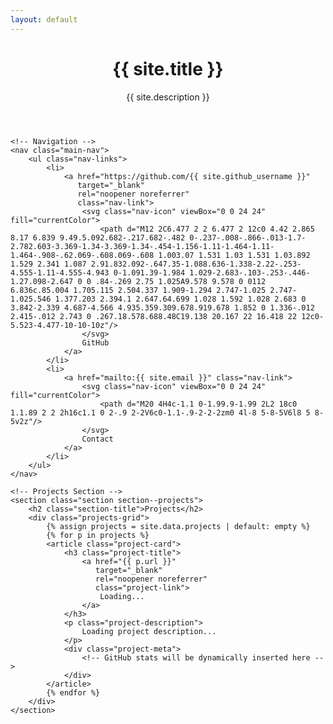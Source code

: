 ```yaml
---
layout: default
---
```


<main class="main-content">
    <!-- Hero Section -->
    <header class="hero">
        <h1>{{ site.title }}</h1>
        <p class="hero-description">{{ site.description }}</p>
    </header>

    <!-- Navigation -->
    <nav class="main-nav">
        <ul class="nav-links">
            <li>
                <a href="https://github.com/{{ site.github_username }}" 
                   target="_blank" 
                   rel="noopener noreferrer"
                   class="nav-link">
                    <svg class="nav-icon" viewBox="0 0 24 24" fill="currentColor">
                        <path d="M12 2C6.477 2 2 6.477 2 12c0 4.42 2.865 8.17 6.839 9.49.5.092.682-.217.682-.482 0-.237-.008-.866-.013-1.7-2.782.603-3.369-1.34-3.369-1.34-.454-1.156-1.11-1.464-1.11-1.464-.908-.62.069-.608.069-.608 1.003.07 1.531 1.03 1.531 1.03.892 1.529 2.341 1.087 2.91.832.092-.647.35-1.088.636-1.338-2.22-.253-4.555-1.11-4.555-4.943 0-1.091.39-1.984 1.029-2.683-.103-.253-.446-1.27.098-2.647 0 0 .84-.269 2.75 1.025A9.578 9.578 0 0112 6.836c.85.004 1.705.115 2.504.337 1.909-1.294 2.747-1.025 2.747-1.025.546 1.377.203 2.394.1 2.647.64.699 1.028 1.592 1.028 2.683 0 3.842-2.339 4.687-4.566 4.935.359.309.678.919.678 1.852 0 1.336-.012 2.415-.012 2.743 0 .267.18.578.688.48C19.138 20.167 22 16.418 22 12c0-5.523-4.477-10-10-10z"/>
                    </svg>
                    GitHub
                </a>
            </li>
            <li>
                <a href="mailto:{{ site.email }}" class="nav-link">
                    <svg class="nav-icon" viewBox="0 0 24 24" fill="currentColor">
                        <path d="M20 4H4c-1.1 0-1.99.9-1.99 2L2 18c0 1.1.89 2 2 2h16c1.1 0 2-.9 2-2V6c0-1.1-.9-2-2-2zm0 4l-8 5-8-5V6l8 5 8-5v2z"/>
                    </svg>
                    Contact
                </a>
            </li>
        </ul>
    </nav>

    <!-- Projects Section -->
    <section class="section section--projects">
        <h2 class="section-title">Projects</h2>
        <div class="projects-grid">
            {% assign projects = site.data.projects | default: empty %}
            {% for p in projects %}
            <article class="project-card">
                <h3 class="project-title">
                    <a href="{{ p.url }}"
                       target="_blank"
                       rel="noopener noreferrer"
                       class="project-link">
                        Loading...
                    </a>
                </h3>
                <p class="project-description">
                    Loading project description...
                </p>
                <div class="project-meta">
                    <!-- GitHub stats will be dynamically inserted here -->
                </div>
            </article>
            {% endfor %}
        </div>
    </section>
</main>